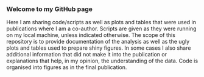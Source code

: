 ### Welcome to my GitHub page
Here I am sharing code/scripts as well as plots and tables that were used in publications where I am a co-author. 
Scripts are given as they were running on my local machine, unless indicated otherwise. The scope of this repository is to provide documentation of the analysis as well as the ugly plots and tables used to prepare shiny figures. 
In some cases I also share additional information that did not make it into the publication or explanations that help, in my opinion, the understanding of the data.
Code is organised into figures as in the final publication.


<!--
**fpauler/fpauler** is a ✨ _special_ ✨ repository because its `README.md` (this file) appears on your GitHub profile.

Here are some ideas to get you started:

- 🔭 I’m currently working on ...
- 🌱 I’m currently learning ...
- 👯 I’m looking to collaborate on ...
- 🤔 I’m looking for help with ...
- 💬 Ask me about ...
- 📫 How to reach me: ...
- 😄 Pronouns: ...
- ⚡ Fun fact: ...
-->
